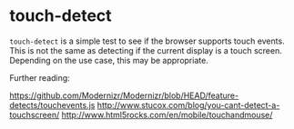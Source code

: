 touch-detect
=============

`touch-detect` is a simple test to see if the browser supports touch events.
This is not the same as detecting if the current display is a touch screen.
Depending on the use case, this may be appropriate.

Further reading:

https://github.com/Modernizr/Modernizr/blob/HEAD/feature-detects/touchevents.js
http://www.stucox.com/blog/you-cant-detect-a-touchscreen/
http://www.html5rocks.com/en/mobile/touchandmouse/
